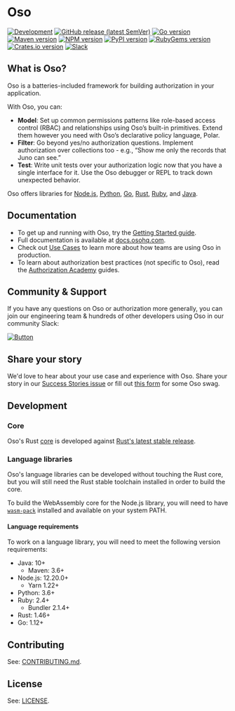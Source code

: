 # Oso

[![Development][badge-ci]][badge-ci-link]
[![GitHub release (latest SemVer)][badge-release]][badge-release-link]
[![Go version][badge-go]][badge-go-link]
[![Maven version][badge-java]][badge-java-link]
[![NPM version][badge-nodejs]][badge-nodejs-link]
[![PyPI version][badge-python]][badge-python-link]
[![RubyGems version][badge-ruby]][badge-ruby-link]
[![Crates.io version][badge-rust]][badge-rust-link]
[![Slack][badge-slack]][badge-slack-link]

## What is Oso?

Oso is a batteries-included framework for building authorization in your application. 

With Oso, you can:
- **Model**: Set up common permissions patterns like role-based access control (RBAC) and relationships using Oso’s built-in primitives. Extend them however you need with Oso’s declarative policy language, Polar.
- **Filter**: Go beyond yes/no authorization questions. Implement authorization over collections too - e.g., “Show me only the records that Juno can see.”
- **Test**: Write unit tests over your authorization logic now that you have a single interface for it. Use the Oso debugger or REPL to track down unexpected behavior.

Oso offers libraries for [Node.js][badge-nodejs-link],
[Python][badge-python-link], [Go][badge-go-link],
[Rust][badge-rust-link], [Ruby][badge-ruby-link], and
[Java][badge-java-link].

## Documentation

- To get up and running with Oso, try the [Getting Started guide](https://docs.osohq.com/getting-started/quickstart.html).
- Full documentation is available at [docs.osohq.com](https://docs.osohq.com).
- Check out [Use Cases][use-cases] to learn more about how teams are using Oso in production.
- To learn about authorization best practices (not specific to Oso), read the [Authorization Academy](https://www.osohq.com/developers/authorization-academy) guides.

## Community & Support

If you have any questions on Oso or authorization more generally, you can join our engineering team & hundreds of other developers using Oso in our community Slack:

[![Button][join-slack-link]][badge-slack-link]

## Share your story

We'd love to hear about your use case and experience with Oso. Share your story in our [Success Stories issue](https://github.com/osohq/oso/issues/1081) or fill out [this form](https://osohq.typeform.com/to/mIFfkN05) for some Oso swag.

## Development

### Core

Oso's Rust [core][core] is developed against [Rust's latest stable
release][rust].

### Language libraries

Oso's language libraries can be developed without touching the Rust core, but
you will still need the Rust stable toolchain installed in order to build the
core.

To build the WebAssembly core for the Node.js library, you will need to have
[`wasm-pack`][wasm-pack] installed and available on your system PATH.

#### Language requirements

To work on a language library, you will need to meet the following version
requirements:

- Java: 10+
  - Maven: 3.6+
- Node.js: 12.20.0+
  - Yarn 1.22+
- Python: 3.6+
- Ruby: 2.4+
  - Bundler 2.1.4+
- Rust: 1.46+
- Go: 1.12+

## Contributing

See: [CONTRIBUTING.md][contributing].

## License

See: [LICENSE][license].

[join-slack-link]: https://user-images.githubusercontent.com/282595/128394344-1bd9e5b2-e83d-4666-b446-2e4f431ffcea.png
[badge-ci]: https://github.com/osohq/oso/workflows/Development/badge.svg
[badge-ci-link]: https://github.com/osohq/oso/actions?query=branch%3Amain+workflow%3ADevelopment
[badge-release]: https://img.shields.io/github/v/release/osohq/oso?color=005b96&logo=github&sort=semver
[badge-release-link]: https://github.com/osohq/oso/releases
[badge-slack]: https://img.shields.io/badge/slack-oso--oss-orange
[badge-slack-link]: https://join-slack.osohq.com/
[badge-go]: https://img.shields.io/github/v/tag/osohq/go-oso?color=7fd5ea&label=go.dev
[badge-go-link]: https://pkg.go.dev/github.com/osohq/go-oso
[badge-java]: https://img.shields.io/maven-central/v/com.osohq/oso
[badge-java-link]: https://search.maven.org/artifact/com.osohq/oso
[badge-nodejs]: https://badge.fury.io/js/oso.svg
[badge-nodejs-link]: https://www.npmjs.com/package/oso
[badge-python]: https://badge.fury.io/py/oso.svg
[badge-python-link]: https://pypi.org/project/oso/
[badge-ruby]: https://badge.fury.io/rb/oso-oso.svg
[badge-ruby-link]: https://rubygems.org/gems/oso-oso
[badge-rust]: https://img.shields.io/crates/v/oso
[badge-rust-link]: https://crates.io/crates/oso
[go-link]: https://pkg.go.dev/github.com/osohq/go-oso
[contributing]: https://github.com/osohq/oso/blob/main/CONTRIBUTING.md
[core]: https://github.com/osohq/oso/tree/main/polar-core
[docs]: https://docs.osohq.com
[license]: https://github.com/osohq/oso/blob/main/LICENSE
[rust]: https://www.rust-lang.org/tools/install
[use-cases]: https://www.osohq.com/use-cases
[wasm-pack]: https://rustwasm.github.io/wasm-pack/installer/

